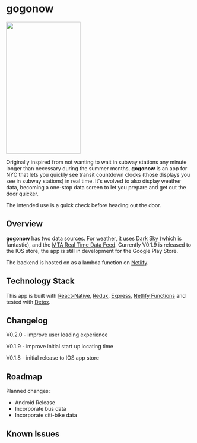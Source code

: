 # gogonow
<img src="https://i.imgur.com/F0ma1HW.gif" width="200" height="354" />


Originally inspired from not wanting to wait in subway stations any minute longer than necessary during the summer months, **gogonow** is an app for NYC that lets you quickly see transit countdown clocks (those displays you see in subway stations) in real time.   It's evolved to also display weather data, becoming a one-stop data screen to let you prepare and get out the door quicker. 

The intended use is a quick check before heading out the door. 


## Overview

**gogonow** has two data sources.  For weather, it uses [Dark Sky](https://darksky.net/) (which is fantastic), and the [MTA Real Time Data Feed](http://datamine.mta.info/).  Currently V0.1.9 is released to the IOS store, the app is still in development for the Google Play Store.  

The backend is hosted on as a lambda function on [Netlify](https://www.netlify.com/). 



## Technology Stack

This app is built with [React-Native](https://facebook.github.io/react-native/), [Redux](https://redux.js.org/), [Express](https://expressjs.com/), [Netlify Functions](https://www.netlify.com/docs/functions/) and tested with [Detox](https://github.com/wix/Detox).

## Changelog

V0.2.0 - improve user loading experience

V0.1.9 - improve initial start up locating time

V0.1.8 - initial release to IOS app store

## Roadmap

Planned changes: 
+ Android Release
+ Incorporate bus data
+ Incorporate citi-bike data


## Known Issues
